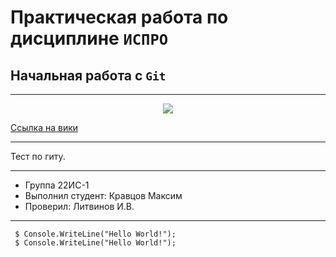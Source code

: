 # Практическая работа по дисциплине ``ИСПРО``

## Начальная работа с ``Git``

-----

<p align="center"><img src="https://avatars.mds.yandex.net/i?id=4bfd4ba7056c528727a7562908398eb8d39fd25a-12168040-images-thumbs&n=13" wigth="400"></p>

<p><a href="https://ru.wikipedia.org/wiki/GitHub">Ссылка на вики</a></p>

-----

Тест по гиту.

-----

* Группа 22ИС-1
* Выполнил студент: Кравцов Максим
* Проверил: Литвинов И.В.

-----

     $ Console.WriteLine("Hello World!"); 
     $ Console.WriteLine("Hello World!"); 
